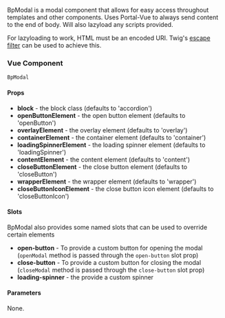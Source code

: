 BpModal is a modal component that allows for easy access throughout templates and other components. Uses Portal-Vue to always send content to the end of body. Will also lazyload any scripts provided.

For lazyloading to work, HTML must be an encoded URI. Twig's [escape filter](https://twig.symfony.com/doc/3.x/filters/escape.html) can be used to achieve this. 

### Vue Component

`BpModal`

#### Props

* **block** - the block class (defaults to 'accordion')
* **openButtonElement** - the open button element (defaults to 'openButton')
* **overlayElement** - the overlay element (defaults to 'overlay')
* **containerElement** - the container element (defaults to 'container')
* **loadingSpinnerElement** - the loading spinner element (defaults to 'loadingSpinner')
* **contentElement** - the content element (defaults to 'content')
* **closeButtonElement** - the close button element (defaults to 'closeButton')
* **wrapperElement** - the wrapper element (defaults to 'wrapper')
* **closeButtonIconElement** - the close button icon element (defaults to 'closeButtonIcon')

#### Slots

BpModal also provides some named slots that can be used to override certain elements

* **open-button** - To provide a custom button for opening the modal (`openModal` method is passed through the `open-button` slot prop)
* **close-button** - To provide a custom button for closing the modal (`closeModal` method is passed through the `close-button` slot prop)
* **loading-spinner** - the provide a custom spinner

#### Parameters

None.